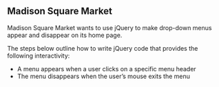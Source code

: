 ## Madison Square Market

Madison Square Market wants to use jQuery to make drop-down menus appear and disappear on its home page.

The steps below outline how to write jQuery code that provides the following interactivity:

- A menu appears when a user clicks on a specific menu header
- The menu disappears when the user’s mouse exits the menu
